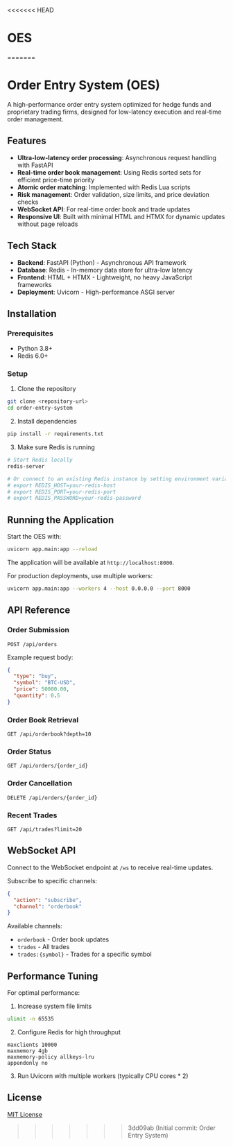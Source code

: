 <<<<<<< HEAD
# OES
=======
# Order Entry System (OES)

A high-performance order entry system optimized for hedge funds and proprietary trading firms, designed for low-latency execution and real-time order management.

## Features

- **Ultra-low-latency order processing**: Asynchronous request handling with FastAPI
- **Real-time order book management**: Using Redis sorted sets for efficient price-time priority
- **Atomic order matching**: Implemented with Redis Lua scripts
- **Risk management**: Order validation, size limits, and price deviation checks
- **WebSocket API**: For real-time order book and trade updates
- **Responsive UI**: Built with minimal HTML and HTMX for dynamic updates without page reloads

## Tech Stack

- **Backend**: FastAPI (Python) - Asynchronous API framework
- **Database**: Redis - In-memory data store for ultra-low latency
- **Frontend**: HTML + HTMX - Lightweight, no heavy JavaScript frameworks
- **Deployment**: Uvicorn - High-performance ASGI server

## Installation

### Prerequisites

- Python 3.8+
- Redis 6.0+

### Setup

1. Clone the repository
```bash
git clone <repository-url>
cd order-entry-system
```

2. Install dependencies
```bash
pip install -r requirements.txt
```

3. Make sure Redis is running
```bash
# Start Redis locally
redis-server

# Or connect to an existing Redis instance by setting environment variables:
# export REDIS_HOST=your-redis-host
# export REDIS_PORT=your-redis-port
# export REDIS_PASSWORD=your-redis-password
```

## Running the Application

Start the OES with:

```bash
uvicorn app.main:app --reload
```

The application will be available at `http://localhost:8000`.

For production deployments, use multiple workers:

```bash
uvicorn app.main:app --workers 4 --host 0.0.0.0 --port 8000
```

## API Reference

### Order Submission

```
POST /api/orders
```

Example request body:
```json
{
  "type": "buy",
  "symbol": "BTC-USD",
  "price": 50000.00,
  "quantity": 0.5
}
```

### Order Book Retrieval

```
GET /api/orderbook?depth=10
```

### Order Status

```
GET /api/orders/{order_id}
```

### Order Cancellation

```
DELETE /api/orders/{order_id}
```

### Recent Trades

```
GET /api/trades?limit=20
```

## WebSocket API

Connect to the WebSocket endpoint at `/ws` to receive real-time updates.

Subscribe to specific channels:

```json
{
  "action": "subscribe",
  "channel": "orderbook"
}
```

Available channels:
- `orderbook` - Order book updates
- `trades` - All trades
- `trades:{symbol}` - Trades for a specific symbol

## Performance Tuning

For optimal performance:

1. Increase system file limits
```bash
ulimit -n 65535
```

2. Configure Redis for high throughput
```
maxclients 10000
maxmemory 4gb
maxmemory-policy allkeys-lru
appendonly no
```

3. Run Uvicorn with multiple workers (typically CPU cores * 2)

## License

[MIT License](LICENSE) 
>>>>>>> 3dd09ab (Initial commit: Order Entry System)
